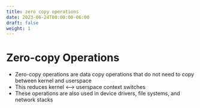 ```yaml
---
title: zero copy operations
date: 2023-06-24T00:00:00-06:00
draft: false
weight: 1
---
```


# Zero-copy Operations
- Zero-copy operations are data copy operations that do not need to copy between kernel and userspace
- This reduces kernel <--> userspace context switches
- These operations are also used in device drivers, file systems, and network stacks
